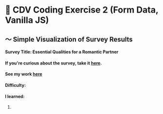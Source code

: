 # 📶 CDV Coding Exercise 2 (Form Data, Vanilla JS)

## ～ Simple Visualization of Survey Results

#### Survey Title: Essential Qualities for a Romantic Partner

#### If you're curious about the survey, take it [here](https://forms.gle/vGrf2pay4MUjEL6o6).

#### See my work [here](https://zoexiao0516.github.io/cdv-student/coding-exercises/coding-exercise-2/index.html)

#### Difficulty:

#### I learned:
1.
